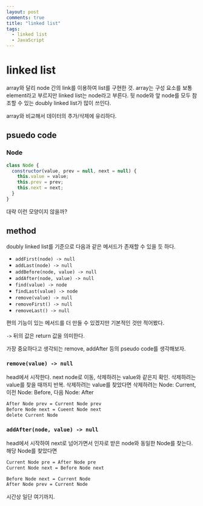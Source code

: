 ```yaml
---
layout: post
comments: true
title: "linked list"
tags:
  - linked list
  - JavaScript
---
```


# linked list

array와 달리 node 간의 link를 이용하여 list를 구현한 것.
array는 구성 요소를 보통 element라고 부르지만 linked list는 node라고 부른다.
뒷 node와 앞 node를 모두 참조할 수 있는 doubly linked list가 많이 쓰인다.

array와 비교해서 데이터의 추가/삭제에 유리하다.
​
## psuedo code

### Node

```js
class Node {
  constructor(value, prev = null, next = null) {
    this.value = value;
    this.prev = prev;
    this.next = next;
  }
}
```

대략 이런 모양이지 않을까?

## method

doubly linked list를 기준으로 다음과 같은 메서드가 존재할 수 있을 듯 하다.

- `addFirst(node) -> null`
- `addLast(node) -> null`
- `addBefore(node, value) -> null`
- `addAfter(node, value) -> null`
- `find(value) -> node`
- `findLast(value) -> node`
- `remove(value) -> null`
- `removeFirst() -> null`
- `removeLast() -> null`

편의 기능이 있는 메서드를 더 만들 수 있겠지만 기본적인 것만 적어봤다.

`->` 뒤의 값은 return 값을 의미한다.

가장 중요하다고 생각되는 remove, addAfter 등의 pseudo code를 생각해보자.

### `remove(value) -> null`

head에서 시작한다.
next node로 이동, 삭제하려는 value와 같은지 확인.
삭제하려는 value를 찾을 때까지 반복.
삭제하려는 value를 찾았다면
삭제하려는 Node: Current, 이전 Node: Before, 다음 Node: After

```cmd
After Node prev = Current Node prev
Before Node next = Cueent Node next
delete Current Node
```

### `addAfter(node, value) -> null`

head에서 시작하여 next로 넘어가면서 인자로 받은 node와 동일한 Node를 찾는다.
해당 Node를 찾았다면

```cmd
Current Node pre = After Node pre
Current Node next = Before Node next

Before Node next = Current Node
After Node prev = Current Node
```

시간상 일단 여기까지.
